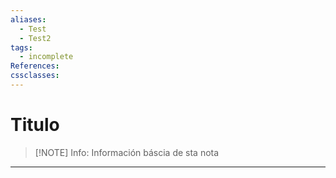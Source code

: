 ```yaml
---
aliases:
  - Test
  - Test2
tags:
  - incomplete
References: 
cssclasses:
---
```

# Titulo
> [!NOTE] Info: 
> Información báscia de sta nota



***